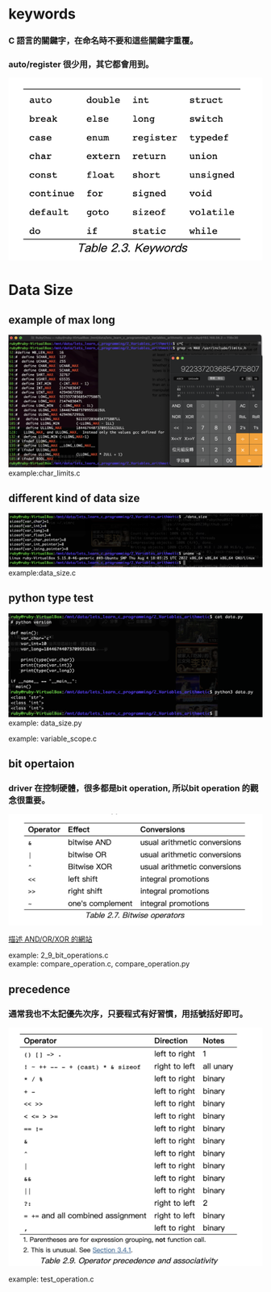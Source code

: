 
# keywords
### C 語言的關鍵字，在命名時不要和這些關鍵字重覆。
### auto/register 很少用，其它都會用到。
![keyword](keywords.png)

# Data Size

## example of max long
![max long](MAX_LONG.png)
example:char_limits.c

## different kind of data size
![data size](data_size.png)
example:data_size.c

## python type test
![python type text](python_type.png)
example: data_size.py

example: variable_scope.c


## bit opertaion

### driver 在控制硬體，很多都是bit operation, 所以bit operation 的觀念很重要。

![bit_operations](bit_operations.png)

[描述 AND/OR/XOR 的網站](https://www.build-electronic-circuits.com/logic-gates/)


example: 2_9_bit_operations.c <br>
example: compare_operation.c, compare_operation.py <br>

## precedence
### 通常我也不太記優先次序，只要程式有好習慣，用括號括好即可。
![precedence](precedence.png)

example: test_operation.c
